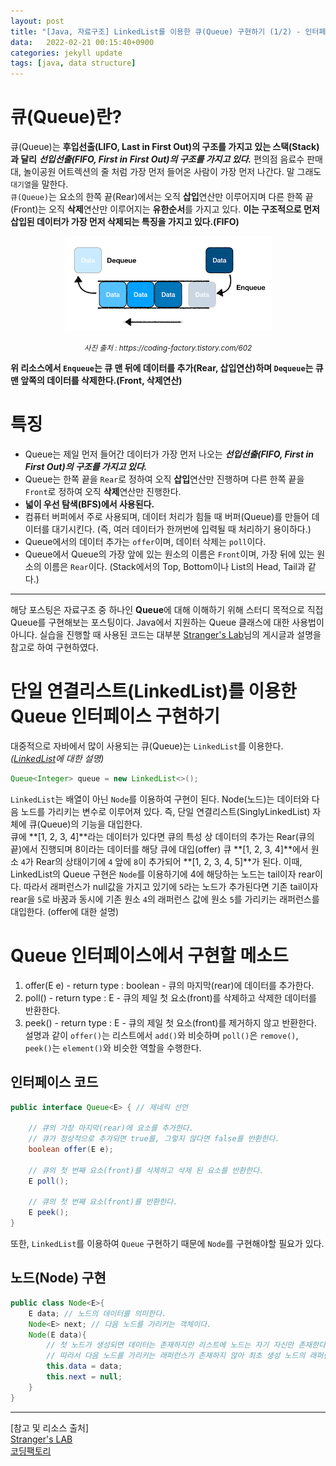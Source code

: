 ```yaml
---
layout: post
title: "[Java, 자료구조] LinkedList를 이용한 큐(Queue) 구현하기 (1/2) - 인터페이스"
data:   2022-02-21 00:15:40+0900
categories: jekyll update
tags: [java, data structure]
---
```

# 큐(Queue)란?
큐(Queue)는 **후입선출(LIFO, Last in First Out)의 구조를 가지고 있는 스택(Stack)과 달리** ***선입선출(FIFO, First in First Out)의 구조를 가지고 있다.*** 편의점 음료수 판매대, 놀이공원 어트렉션의 줄 처럼 가장 먼저 들어온 사람이 가장 먼저 나간다. 말 그래도 `대기열`을 말한다.  
`큐(Queue)`는 요소의 한쪽 끝(Rear)에서는 오직 **삽입**연산만 이루어지며 다른 한쪽 끝(Front)는 오직 **삭제**연산만 이루어지는 **유한순서**를 가지고 있다. **이는 구조적으로 먼저 삽입된 데이터가 가장 먼저 삭제되는 특징을 가지고 있다.(FIFO)**
<p align="center"><img src="/assets/img/blog/정보/큐.png"></p>
<center><small><i>사진 출처 : https://coding-factory.tistory.com/602</i></small> <br>
</center>
  
**위 리소스에서 `Enqueue`는 큐 맨 뒤에 데이터를 추가(Rear, 삽입연산)하며 `Dequeue`는 큐 맨 앞쪽의 데이터를 삭제한다.(Front, 삭제연산)**

# 특징
- Queue는 제일 먼저 들어간 데이터가 가장 먼저 나오는 ***선입선출(FIFO, First in First Out)의 구조를 가지고 있다.***  
- Queue는 한쪽 끝을 `Rear`로 정하여 오직 **삽입**연산만 진행하며 다른 한쪽 끝을 `Front`로 정하여 오직 **삭제**연산만 진행한다.  
- **넓이 우선 탐색(BFS)에서 사용된다.**  
- 컴퓨터 버퍼에서 주로 사용되며, 데이터 처리가 힘들 때 버퍼(Queue)를 만들어 데이터를 대기시킨다. (즉, 여러 데이터가 한꺼번에 입력될 때 처리하기 용이하다.)  
- Queue에서의 데이터 추가는 `offer`이며, 데이터 삭제는 `poll`이다.
- Queue에서 Queue의 가장 앞에 있는 원소의 이름은 `Front`이며, 가장 뒤에 있는 원소의 이름은 `Rear`이다. (Stack에서의 Top, Bottom이나 List의 Head, Tail과 같다.)  

---
해당 포스팅은 자료구조 중 하나인 **Queue**에 대해 이해하기 위해 스터디 목적으로 직접 Queue를 구현해보는 포스팅이다. Java에서 지원하는 Queue 클래스에 대한 사용법이 아니다. 실습을 진행할 때 사용된 코드는 대부분 [Stranger's Lab](https://st-lab.tistory.com/181)님의 게시글과 설명을 참고로 하여 구현하였다.  

# 단일 연결리스트(LinkedList)를 이용한 Queue 인터페이스 구현하기
대중적으로 자바에서 많이 사용되는 큐(Queue)는 `LinkedList`를 이용한다. *([LinkedList](https://daegom.com/main/datastructure-post7/)에 대한 설명)*  
```java
Queue<Integer> queue = new LinkedList<>();
```
`LinkedList`는 배열이 아닌 `Node`를 이용하여 구현이 된다. Node(노드)는 데이터와 다음 노드를 가리키는 변수로 이루어져 있다. 즉, 단일 연결리스트(SinglyLinkedList) 자체에 큐(Queue)의 기능을 대입한다.  
큐에 **[1, 2, 3, 4]**라는 데이터가 있다면 큐의 특성 상 데이터의 추가는 Rear(큐의 끝)에서 진행되며 8이라는 데이터를 해당 큐에 대입(offer) 큐 **[1, 2, 3, 4]**에서 원소 `4`가 Rear의 상태이기에 `4` 앞에 `8`이 추가되어 **[1, 2, 3, 4, 5]**가 된다. 이때, LinkedList의 Queue 구현은 `Node`를 이용하기에 4에 해당하는 노드는 tail이자 rear이다. 따라서 래퍼런스가 null값을 가지고 있기에 `5`라는 노드가 추가된다면 기존 tail이자 rear을 `5`로 바꿈과 동시에 기존 원소 `4`의 래퍼런스 값에 원소 `5`를 가리키는 래퍼런스를 대입한다. (offer에 대한 설명)  

# Queue 인터페이스에서 구현할 메소드
1. offer(E e) - return type : boolean - 큐의 마지막(rear)에 데이터를 추가한다.  
2. poll() - return type : E - 큐의 제일 첫 요소(front)를 삭제하고 삭제한 데이터를 반환한다.  
3. peek() - return type : E - 큐의 제일 첫 요소(front)를 제거하지 않고 반환한다.  
설명과 같이 `offer()`는 리스트에서 `add()`와 비슷하며 `poll()`은 `remove()`, `peek()`는 `element()`와 비슷한 역할을 수행한다.  

## 인터페이스 코드
```java
public interface Queue<E> { // 제네릭 선언

    // 큐의 가장 마지막(rear)에 요소를 추가한다.
    // 큐가 정상적으로 추가되면 true를, 그렇지 않다면 false를 반환한다.
    boolean offer(E e);

    // 큐의 첫 번째 요소(front)를 삭제하고 삭제 된 요소를 반환한다.
    E poll();

    // 큐의 첫 번째 요소(front)를 반환한다.
    E peek();
}
```
또한, `LinkedList`를 이용하여 `Queue` 구현하기 때문에 `Node`를 구현해야할 필요가 있다.  

## 노드(Node) 구현
```java
public class Node<E>{
    E data; // 노드의 데이터를 의미한다.
    Node<E> next; // 다음 노드를 가리키는 객체이다.
    Node(E data){
        // 첫 노드가 생성되면 데이터는 존재하지만 리스트에 노드는 자기 자신만 존재한다.
        // 따라서 다음 노드를 가리키는 래퍼런스가 존재하지 않아 최초 생성 노드의 래퍼런스(next)는 null로 초기화 시킨다.
        this.data = data;
        this.next = null;
    }
}
```
  
  
  
---  
[참고 및 리소스 출처]  
[Stranger's LAB](https://st-lab.tistory.com/181)  
[코딩팩토리](https://coding-factory.tistory.com/602)  